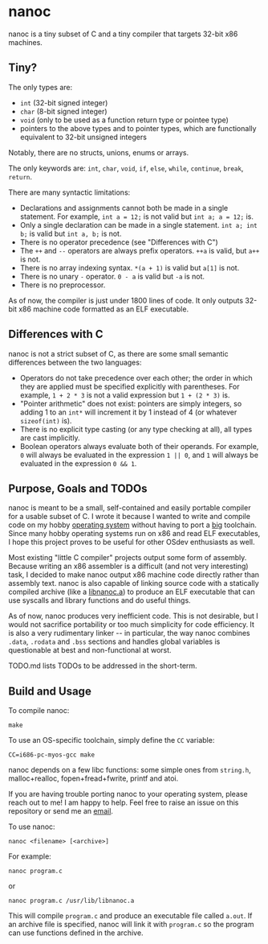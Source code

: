 
# nanoc
nanoc is a tiny subset of C and a tiny compiler that targets 32-bit x86 machines.

## Tiny?
The only types are:
- `int` (32-bit signed integer)
- `char` (8-bit signed integer)
- `void` (only to be used as a function return type or pointee type)
- pointers to the above types and to pointer types, which are functionally equivalent
  to 32-bit unsigned integers

Notably, there are no structs, unions, enums or arrays.

The only keywords are: `int`, `char`, `void`, `if`, `else`, `while`, `continue`, `break`, `return`.

There are many syntactic limitations:
- Declarations and assignments cannot both be made in a single statement. For example, `int a = 12;` is not valid but `int a; a = 12;` is.
- Only a single declaration can be made in a single statement. `int a; int b;` is valid but `int a, b;` is not.
- There is no operator precedence (see "Differences with C")
- The `++` and `--` operators are always prefix operators. `++a` is valid, but `a++` is not.
- There is no array indexing syntax. `*(a + 1)` is valid but `a[1]` is not.
- There is no unary `-` operator. `0 - a` is valid but `-a` is not.
- There is no preprocessor.

As of now, the compiler is just under 1800 lines of code. It only outputs 32-bit x86 machine code formatted as an ELF executable.

## Differences with C
nanoc is not a strict subset of C, as there are some small semantic differences between the two languages:
- Operators do not take precedence over each other; the order in which they are applied must be specified explicitly with parentheses. For example, `1 + 2 * 3` is not a valid expression but `1 + (2 * 3)` is.
- "Pointer arithmetic" does not exist: pointers are simply integers, so adding 1 to an `int*` will increment it by 1 instead of 4 (or whatever `sizeof(int)` is).
- There is no explicit type casting (or any type checking at all), all types are cast implicitly.
- Boolean operators always evaluate both of their operands. For example, `0` will always be evaluated in the expression `1 || 0`, and `1` will always be evaluated in the expression `0 && 1`.

## Purpose, Goals and TODOs
nanoc is meant to be a small, self-contained and easily portable compiler for a usable subset of C. I wrote it because I wanted to write and compile code on my hobby [operating system](https://github.com/AjayMT/mako) without having to port a [big](https://gcc.gnu.org/) toolchain. Since many hobby operating systems run on x86 and read ELF executables, I hope this project proves to be useful for other OSdev enthusiasts as well.

Most existing "little C compiler" projects output some form of assembly. Because writing an x86 assembler is a difficult (and not very interesting) task, I decided to make nanoc output x86 machine code directly rather than assembly text. nanoc is also capable of linking source code with a statically compiled archive (like a [libnanoc.a](https://github.com/AjayMT/mako/tree/master/src/libnanoc)) to produce an ELF executable that can use syscalls and library functions and do useful things.

As of now, nanoc produces very inefficient code. This is not desirable, but I would not sacrifice portability or too much simplicity for code efficiency. It is also a very rudimentary linker -- in particular, the way nanoc combines `.data`, `.rodata` and `.bss` sections and handles global variables is questionable at best and non-functional at worst.

TODO.md lists TODOs to be addressed in the short-term.

## Build and Usage
To compile nanoc:
```
make
```

To use an OS-specific toolchain, simply define the `CC` variable:
```
CC=i686-pc-myos-gcc make
```

nanoc depends on a few libc functions: some simple ones from `string.h`, malloc+realloc, fopen+fread+fwrite, printf and atoi.

If you are having trouble porting nanoc to your operating system, please reach out to me! I am happy to help. Feel free to raise an issue on this repository or send me an [email](mailto:ajaymt2@illinois.edu).

To use nanoc:
```
nanoc <filename> [<archive>]
```

For example:
```
nanoc program.c
```
or
```
nanoc program.c /usr/lib/libnanoc.a
```

This will compile `program.c` and produce an executable file called `a.out`. If an archive file is specified, nanoc will link it with `program.c` so the program can use functions defined in the archive.
